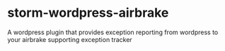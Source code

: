 storm-wordpress-airbrake
========================

A wordpress plugin that provides exception reporting from wordpress to your airbrake supporting exception tracker